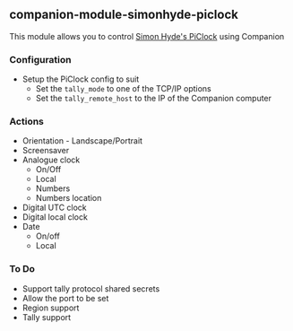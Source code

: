 ## companion-module-simonhyde-piclock

This module allows you to control [Simon Hyde's PiClock](https://github.com/simonhyde/PiClock) using Companion

### Configuration

- Setup the PiClock config to suit
  - Set the `tally_mode` to one of the TCP/IP options
  - Set the `tally_remote_host` to the IP of the Companion computer

### Actions

- Orientation - Landscape/Portrait
- Screensaver
- Analogue clock
  - On/Off
  - Local
  - Numbers
  - Numbers location
- Digital UTC clock
- Digital local clock
- Date
  - On/off
  - Local

### To Do

- Support tally protocol shared secrets
- Allow the port to be set
- Region support
- Tally support
